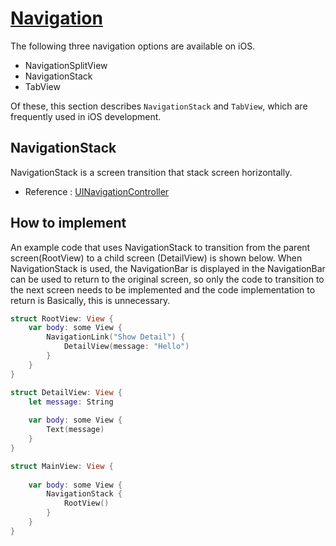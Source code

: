 # [Navigation](https://developer.apple.com/documentation/swiftui/navigation)

The following three navigation options are available on iOS.
* NavigationSplitView
* NavigationStack
* TabView

Of these, this section describes `NavigationStack` and `TabView`, which are frequently used in iOS development.

## NavigationStack

NavigationStack is a screen transition that stack screen horizontally.

* Reference : [UINavigationController](https://developer.apple.com/documentation/uikit/uinavigationcontroller)

## How to implement

An example code that uses NavigationStack to transition from the parent screen(RootView) to a child screen (DetailView) is shown below.
When NavigationStack is used, the NavigationBar is displayed in the NavigationBar can be used to return to the original screen, so only the code to transition to the next screen needs to be implemented and the code implementation to return is Basically, this is unnecessary.

```swift
struct RootView: View {
    var body: some View {
        NavigationLink("Show Detail") {
            DetailView(message: "Hello")
        }
    }
}

struct DetailView: View {
    let message: String
    
    var body: some View {
        Text(message)
    }
}

struct MainView: View {
    
    var body: some View {
        NavigationStack {
            RootView()
        }
    }
}
```
